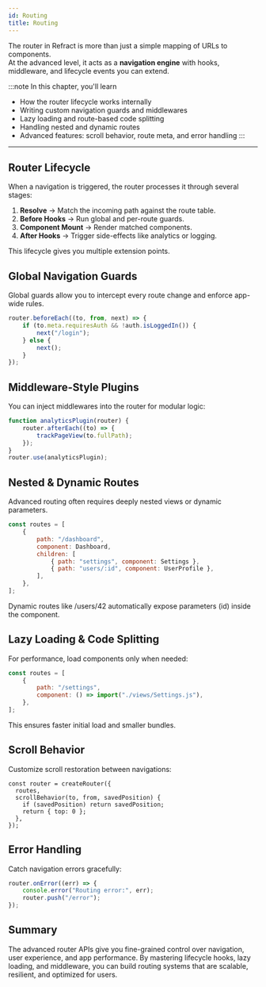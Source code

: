 ```yaml
---
id: Routing
title: Routing
---
```


The router in Refract is more than just a simple mapping of URLs to components.  
At the advanced level, it acts as a **navigation engine** with hooks, middleware, and lifecycle events you can extend.

:::note In this chapter, you'll learn

- How the router lifecycle works internally
- Writing custom navigation guards and middlewares
- Lazy loading and route-based code splitting
- Handling nested and dynamic routes
- Advanced features: scroll behavior, route meta, and error handling
  :::

---

## Router Lifecycle

When a navigation is triggered, the router processes it through several stages:

1. **Resolve** → Match the incoming path against the route table.
2. **Before Hooks** → Run global and per-route guards.
3. **Component Mount** → Render matched components.
4. **After Hooks** → Trigger side-effects like analytics or logging.

This lifecycle gives you multiple extension points.

## Global Navigation Guards

Global guards allow you to intercept every route change and enforce app-wide rules.

```js
router.beforeEach((to, from, next) => {
	if (to.meta.requiresAuth && !auth.isLoggedIn()) {
		next("/login");
	} else {
		next();
	}
});
```

## Middleware-Style Plugins

You can inject middlewares into the router for modular logic:

```js
function analyticsPlugin(router) {
	router.afterEach((to) => {
		trackPageView(to.fullPath);
	});
}
router.use(analyticsPlugin);
```

## Nested & Dynamic Routes

Advanced routing often requires deeply nested views or dynamic parameters.

```js
const routes = [
	{
		path: "/dashboard",
		component: Dashboard,
		children: [
			{ path: "settings", component: Settings },
			{ path: "users/:id", component: UserProfile },
		],
	},
];
```

Dynamic routes like /users/42 automatically expose parameters (id) inside the component.

## Lazy Loading & Code Splitting

For performance, load components only when needed:

```js
const routes = [
	{
		path: "/settings",
		component: () => import("./views/Settings.js"),
	},
];
```

This ensures faster initial load and smaller bundles.

## Scroll Behavior

Customize scroll restoration between navigations:

```
const router = createRouter({
  routes,
  scrollBehavior(to, from, savedPosition) {
    if (savedPosition) return savedPosition;
    return { top: 0 };
  },
});
```

## Error Handling

Catch navigation errors gracefully:

```js
router.onError((err) => {
	console.error("Routing error:", err);
	router.push("/error");
});
```

## Summary

The advanced router APIs give you fine-grained control over navigation, user experience, and app performance. By mastering lifecycle hooks, lazy loading, and middleware, you can build routing systems that are scalable, resilient, and optimized for users.
